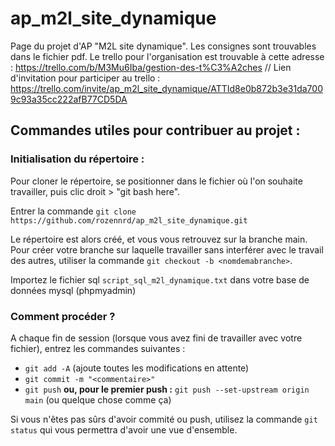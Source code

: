 # ap_m2l_site_dynamique

Page du projet d'AP "M2L site dynamique". 
Les consignes sont trouvables dans le fichier pdf. 
Le trello pour l'organisation est trouvable à cette adresse : https://trello.com/b/M3Mu6Iba/gestion-des-t%C3%A2ches // Lien d'invitation pour participer au trello : https://trello.com/invite/ap_m2l_site_dynamique/ATTId8e0b872b3e31da7009c93a35cc222afB77CD5DA 

## Commandes utiles pour contribuer au projet : 
### Initialisation du répertoire : 
Pour cloner le répertoire, se positionner dans le fichier où l'on souhaite travailler, puis clic droit > "git bash here". 

Entrer la commande `git clone https://github.com/rozennrd/ap_m2l_site_dynamique.git`

Le répertoire est alors créé, et vous vous retrouvez sur la branche main. 
Pour créer votre branche sur laquelle travailler sans interférer avec le travail des autres, utiliser la commande `git checkout -b <nomdemabranche>`. 

Importez le fichier sql `script_sql_m2l_dynamique.txt` dans votre base de données mysql (phpmyadmin)

### Comment procéder ? 


A chaque fin de session (lorsque vous avez fini de travailler avec votre fichier), entrez les commandes suivantes : 

* `git add -A` (ajoute toutes les modifications en attente) 
* `git commit -m "<commentaire>"`
* `git push` **ou, pour le premier push :** `git push --set-upstream origin main` (ou quelque chose comme ça)


Si vous n'êtes pas sûrs d'avoir commité ou push, utilisez la commande `git status` qui vous permettra d'avoir une vue d'ensemble. 
